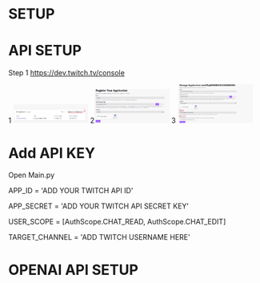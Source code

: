 # SETUP


# API SETUP

Step 1  https://dev.twitch.tv/console

<p float="left">
   1 <img src="imgs/api1.PNG" width="150" />
    2<img src="imgs/api2.PNG" width="150" /> 
   3 <img src="imgs/api3.PNG" width="150" />
</p>


# Add API KEY
Open Main.py

APP_ID = 'ADD YOUR TWITCH API ID'

APP_SECRET = 'ADD YOUR TWITCH API SECRET KEY'

USER_SCOPE = [AuthScope.CHAT_READ, AuthScope.CHAT_EDIT]

TARGET_CHANNEL = 'ADD TWITCH USERNAME HERE'

# OPENAI API SETUP